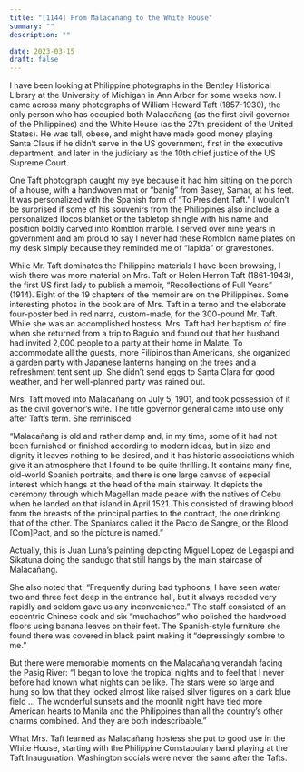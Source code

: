 ```yaml
---
title: "[1144] From Malacañang to the White House"
summary: ""
description: ""

date: 2023-03-15
draft: false
---
```


I have been looking at Philippine photographs in the Bentley Historical Library at the University of Michigan in Ann Arbor for some weeks now. I came across many photographs of William Howard Taft (1857-1930), the only person who has occupied both Malacañang (as the first civil governor of the Philippines) and the White House (as the 27th president of the United States). He was tall, obese, and might have made good money playing Santa Claus if he didn’t serve in the US government, first in the executive department, and later in the judiciary as the 10th chief justice of the US Supreme Court.

One Taft photograph caught my eye because it had him sitting on the porch of a house, with a handwoven mat or “banig” from Basey, Samar, at his feet. It was personalized with the Spanish form of “To President Taft.” I wouldn’t be surprised if some of his souvenirs from the Philippines also include a personalized Ilocos blanket or the tabletop shingle with his name and position boldly carved into Romblon marble. I served over nine years in government and am proud to say I never had these Romblon name plates on my desk simply because they reminded me of “lapida” or gravestones.

While Mr. Taft dominates the Philippine materials I have been browsing, I wish there was more material on Mrs. Taft or Helen Herron Taft (1861-1943), the first US first lady to publish a memoir, “Recollections of Full Years” (1914). Eight of the 19 chapters of the memoir are on the Philippines. Some interesting photos in the book are of Mrs. Taft in a terno and the elaborate four-poster bed in red narra, custom-made, for the 300-pound Mr. Taft. While she was an accomplished hostess, Mrs. Taft had her baptism of fire when she returned from a trip to Baguio and found out that her husband had invited 2,000 people to a party at their home in Malate. To accommodate all the guests, more Filipinos than Americans, she organized a garden party with Japanese lanterns hanging on the trees and a refreshment tent sent up. She didn’t send eggs to Santa Clara for good weather, and her well-planned party was rained out.

Mrs. Taft moved into Malacañang on July 5, 1901, and took possession of it as the civil governor’s wife. The title governor general came into use only after Taft’s term. She reminisced:

“Malacañang is old and rather damp and, in my time, some of it had not been furnished or finished according to modern ideas, but in size and dignity it leaves nothing to be desired, and it has historic associations which give it an atmosphere that I found to be quite thrilling. It contains many fine, old-world Spanish portraits, and there is one large canvas of especial interest which hangs at the head of the main stairway. It depicts the ceremony through which Magellan made peace with the natives of Cebu when he landed on that island in April 1521. This consisted of drawing blood from the breasts of the principal parties to the contract, the one drinking that of the other. The Spaniards called it the Pacto de Sangre, or the Blood [Com]Pact, and so the picture is named.”

Actually, this is Juan Luna’s painting depicting Miguel Lopez de Legaspi and Sikatuna doing the sandugo that still hangs by the main staircase of Malacañang.

She also noted that: “Frequently during bad typhoons, I have seen water two and three feet deep in the entrance hall, but it always receded very rapidly and seldom gave us any inconvenience.” The staff consisted of an eccentric Chinese cook and six “muchachos” who polished the hardwood floors using banana leaves on their feet. The Spanish-style furniture she found there was covered in black paint making it “depressingly sombre to me.”

But there were memorable moments on the Malacañang verandah facing the Pasig River: “I began to love the tropical nights and to feel that I never before had known what nights can be like. The stars were so large and hung so low that they looked almost like raised silver figures on a dark blue field … The wonderful sunsets and the moonlit night have tied more American hearts to Manila and the Philippines than all the country’s other charms combined. And they are both indescribable.”

What Mrs. Taft learned as Malacañang hostess she put to good use in the White House, starting with the Philippine Constabulary band playing at the Taft Inauguration. Washington socials were never the same after the Tafts.
